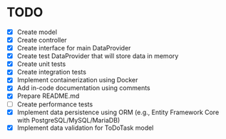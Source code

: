 # TODO

- [x] Create model
- [x] Create controller
- [x] Create interface for main DataProvider
- [x] Create test DataProvider that will store data in memory
- [x] Create unit tests
- [x] Create integration tests
- [x] Implement containerization using Docker
- [x] Add in-code documentation using comments
- [x] Prepare README.md
- [ ] Create performance tests
- [x] Implement data persistence using ORM (e.g., Entity Framework Core with PostgreSQL/MySQL/MariaDB)
- [x] Implement data validation for ToDoTask model
